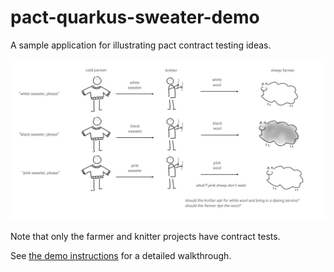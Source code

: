 # pact-quarkus-sweater-demo
A sample application for illustrating pact contract testing ideas.

![the flow of the application](images/app-flow.png)

Note that only the farmer and knitter projects have contract tests. 

See [the demo instructions](./demo-script.md) for a detailed walkthrough.